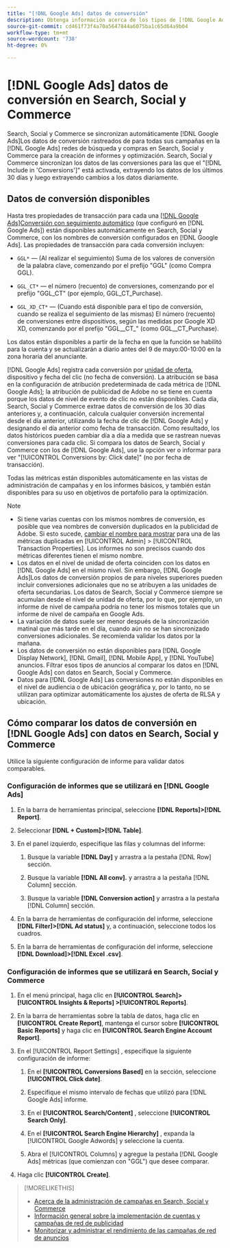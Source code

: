 ```yaml
---
title: "[!DNL Google Ads] datos de conversión"
description: Obtenga información acerca de los tipos de [!DNL Google Ads]Datos de conversión no rastreados disponibles en en Search, Social y Commerce.
source-git-commit: cd461f73f4a70a5647844a6075ba1c65d64a9b04
workflow-type: tm+mt
source-wordcount: '738'
ht-degree: 0%

---
```


# [!DNL Google Ads] datos de conversión en Search, Social y Commerce

Search, Social y Commerce se sincronizan automáticamente [!DNL Google Ads]Los datos de conversión rastreados de para todas sus campañas en la [!DNL Google Ads] redes de búsqueda y compras en Search, Social y Commerce para la creación de informes y optimización. Search, Social y Commerce sincronizan los datos de las conversiones para las que el &quot;[!DNL Include in 'Conversions']&quot; está activada, extrayendo los datos de los últimos 30 días y luego extrayendo cambios a los datos diariamente.

## Datos de conversión disponibles

Hasta tres propiedades de transacción para cada una [[!DNL Google Ads]Conversión con seguimiento automático](https://support.google.com/google-ads/answer/4677036) (que configuró en [!DNL Google Ads]) están disponibles automáticamente en Search, Social y Commerce, con los nombres de conversión configurados en [!DNL Google Ads]. Las propiedades de transacción para cada conversión incluyen:

* `GGL*` — (Al realizar el seguimiento) Suma de los valores de conversión de la palabra clave, comenzando por el prefijo &quot;GGL&quot; (como Compra GGL).

* `GGL_CT*` — el número (recuento) de conversiones, comenzando por el prefijo &quot;GGL_CT&quot; (por ejemplo, GGL_CT_Purchase).

* `GGL_XD_CT*` — (Cuando está disponible para el tipo de conversión, cuando se realiza el seguimiento de las mismas) El número (recuento) de conversiones entre dispositivos, según las medidas por Google XD XD, comenzando por el prefijo &quot;GGL__CT_&quot; (como GGL__CT_Purchase).

Los datos están disponibles a partir de la fecha en que la función se habilitó para la cuenta y se actualizarán a diario antes del 9 de mayo:00-10:00 en la zona horaria del anunciante.

[!DNL Google Ads] registra cada conversión por [unidad de oferta](/help/search-social-commerce/glossary.md#a-b), dispositivo y fecha del clic (no fecha de conversión). La atribución se basa en la configuración de atribución predeterminada de cada métrica de [!DNL Google Ads]; la atribución de publicidad de Adobe no se tiene en cuenta porque los datos de nivel de evento de clic no están disponibles. Cada día, Search, Social y Commerce extrae datos de conversión de los 30 días anteriores y, a continuación, calcula cualquier conversión incremental desde el día anterior, utilizando la fecha de clic de [!DNL Google Ads] y designando el día anterior como fecha de transacción. Como resultado, los datos históricos pueden cambiar día a día a medida que se rastrean nuevas conversiones para cada clic. Si compara los datos de Search, Social y Commerce con los de [!DNL Google Ads], use la opción ver o informar para ver &quot;[!UICONTROL Conversions by: Click date]&quot; (no por fecha de transacción).

Todas las métricas están disponibles automáticamente en las vistas de administración de campañas y en los informes básicos, y también están disponibles para su uso en objetivos de portafolio para la optimización.

>[!NOTE]
>
>* Si tiene varias cuentas con los mismos nombres de conversión, es posible que vea nombres de conversión duplicados en la publicidad de Adobe. Si esto sucede, [cambiar el nombre para mostrar](/help/search-social-commerce/admin/transaction-properties/transaction-property-edit-display-name.md) para una de las métricas duplicadas en [!UICONTROL Admin] > [!UICONTROL Transaction Properties]. Los informes no son precisos cuando dos métricas diferentes tienen el mismo nombre.
>* Los datos en el nivel de unidad de oferta coinciden con los datos en [!DNL Google Ads] en el mismo nivel. Sin embargo, [!DNL Google Ads]Los datos de conversión propios de para niveles superiores pueden incluir conversiones adicionales que no se atribuyen a las unidades de oferta secundarias. Los datos de Search, Social y Commerce siempre se acumulan desde el nivel de unidad de oferta, por lo que, por ejemplo, un informe de nivel de campaña podría no tener los mismos totales que un informe de nivel de campaña en Google Ads.
>* La variación de datos suele ser menor después de la sincronización matinal que más tarde en el día, cuando aún no se han sincronizado conversiones adicionales. Se recomienda validar los datos por la mañana.
>* Los datos de conversión no están disponibles para [!DNL Google Display Network], [!DNL Gmail], [!DNL Mobile App], y [!DNL YouTube] anuncios. Filtrar esos tipos de anuncios al comparar los datos en [!DNL Google Ads] con datos en Search, Social y Commerce.
>* Datos para [!DNL Google Ads] Las conversiones no están disponibles en el nivel de audiencia o de ubicación geográfica y, por lo tanto, no se utilizan para optimizar automáticamente los ajustes de oferta de RLSA y ubicación.


## Cómo comparar los datos de conversión en [!DNL Google Ads] con datos en Search, Social y Commerce

Utilice la siguiente configuración de informe para validar datos comparables.

### Configuración de informes que se utilizará en [!DNL Google Ads]

1. En la barra de herramientas principal, seleccione **[!DNL Reports]>[!DNL Report]**.

1. Seleccionar **[!DNL + Custom]>[!DNL Table]**.

1. En el panel izquierdo, especifique las filas y columnas del informe:

   1. Busque la variable **[!DNL Day]** y arrastra a la pestaña [!DNL Row] sección.

   1. Busque la variable **[!DNL All conv].** y arrastra a la pestaña [!DNL Column] sección.

   1. Busque la variable **[!DNL Conversion action]** y arrastra a la pestaña [!DNL Column] sección.

1. En la barra de herramientas de configuración del informe, seleccione **[!DNL Filter]>[!DNL Ad status]** y, a continuación, seleccione todos los cuadros.

1. En la barra de herramientas de configuración del informe, seleccione **[!DNL Download]>[!DNL Excel .csv]**.

### Configuración de informes que se utilizará en Search, Social y Commerce

1. En el menú principal, haga clic en **[!UICONTROL Search]> [!UICONTROL Insights & Reports] >[!UICONTROL Reports]**.

1. En la barra de herramientas sobre la tabla de datos, haga clic en **[!UICONTROL Create Report]**, mantenga el cursor sobre **[!UICONTROL Basic Reports]** y haga clic en **[!UICONTROL Search Engine Account Report]**.

1. En el [!UICONTROL Report Settings] , especifique la siguiente configuración de informe:

   1. En el **[!UICONTROL Conversions Based]** en la sección, seleccione **[!UICONTROL Click date]**.

   1. Especifique el mismo intervalo de fechas que utilizó para [!DNL Google Ads] informe.

   1. En el **[!UICONTROL Search/Content]** , seleccione **[!UICONTROL Search Only]**.

   1. En el **[!UICONTROL Search Engine Hierarchy]** , expanda la [!UICONTROL Google Adwords] y seleccione la cuenta.

   1. Abra el [!UICONTROL Columns] y agregue la pestaña [!DNL Google Ads] métricas (que comienzan con &quot;GGL&quot;) que desee comparar.

1. Haga clic **[!UICONTROL Create]**.

>[!MORELIKETHIS]
>
>* [Acerca de la administración de campañas en Search, Social y Commerce](campaign-management-about.md)
>* [Información general sobre la implementación de cuentas y campañas de red de publicidad](campaign-implemention-overview.md)
>* [Monitorizar y administrar el rendimiento de las campañas de red de anuncios](monitor-performance-campaigns.md)


